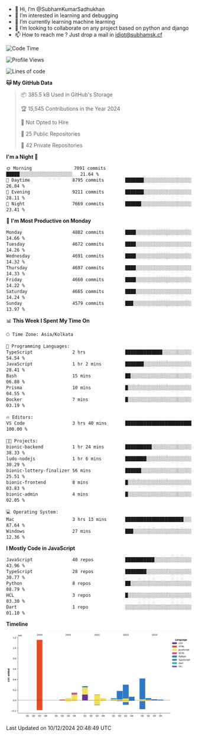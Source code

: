 - 👋 Hi, I’m @SubhamKumarSadhukhan
- 👀 I’m interested in learning and debugging
- 🌱 I’m currently learning machine learning
- 💞️ I’m looking to collaborate on any project based on python and django
- 📫 How to reach me ?
      Just drop a mail in idiot@subhamsk.cf

<!---
SubhamKumarSadhukhan/SubhamKumarSadhukhan is a ✨ special ✨ repository because its `README.md` (this file) appears on your GitHub profile.
You can click the Preview link to take a look at your changes.
--->


<!--START_SECTION:waka-->
![Code Time](http://img.shields.io/badge/Code%20Time-2%2C658%20hrs%207%20mins-blue)

![Profile Views](http://img.shields.io/badge/Profile%20Views-1-blue)

![Lines of code](https://img.shields.io/badge/From%20Hello%20World%20I%27ve%20Written-2.8%20million%20lines%20of%20code-blue)

**🐱 My GitHub Data** 

> 📦 385.5 kB Used in GitHub's Storage 
 > 
> 🏆 15,545 Contributions in the Year 2024
 > 
> 🚫 Not Opted to Hire
 > 
> 📜 25 Public Repositories 
 > 
> 🔑 42 Private Repositories 
 > 
**I'm a Night 🦉** 

```text
🌞 Morning                7091 commits        █████░░░░░░░░░░░░░░░░░░░░   21.64 % 
🌆 Daytime                8795 commits        ███████░░░░░░░░░░░░░░░░░░   26.84 % 
🌃 Evening                9211 commits        ███████░░░░░░░░░░░░░░░░░░   28.11 % 
🌙 Night                  7669 commits        ██████░░░░░░░░░░░░░░░░░░░   23.41 % 
```
📅 **I'm Most Productive on Monday** 

```text
Monday                   4802 commits        ████░░░░░░░░░░░░░░░░░░░░░   14.66 % 
Tuesday                  4672 commits        ████░░░░░░░░░░░░░░░░░░░░░   14.26 % 
Wednesday                4691 commits        ████░░░░░░░░░░░░░░░░░░░░░   14.32 % 
Thursday                 4697 commits        ████░░░░░░░░░░░░░░░░░░░░░   14.33 % 
Friday                   4660 commits        ████░░░░░░░░░░░░░░░░░░░░░   14.22 % 
Saturday                 4665 commits        ████░░░░░░░░░░░░░░░░░░░░░   14.24 % 
Sunday                   4579 commits        ███░░░░░░░░░░░░░░░░░░░░░░   13.97 % 
```


📊 **This Week I Spent My Time On** 

```text
🕑︎ Time Zone: Asia/Kolkata

💬 Programming Languages: 
TypeScript               2 hrs               ██████████████░░░░░░░░░░░   54.54 % 
JavaScript               1 hr 2 mins         ███████░░░░░░░░░░░░░░░░░░   28.41 % 
Bash                     15 mins             ██░░░░░░░░░░░░░░░░░░░░░░░   06.88 % 
Prisma                   10 mins             █░░░░░░░░░░░░░░░░░░░░░░░░   04.55 % 
Docker                   7 mins              █░░░░░░░░░░░░░░░░░░░░░░░░   03.19 % 

🔥 Editors: 
VS Code                  3 hrs 40 mins       █████████████████████████   100.00 % 

🐱‍💻 Projects: 
bionic-backend           1 hr 24 mins        ██████████░░░░░░░░░░░░░░░   38.33 % 
ludo-nodejs              1 hr 6 mins         ████████░░░░░░░░░░░░░░░░░   30.29 % 
bionic-lottery-finalizer 56 mins             ██████░░░░░░░░░░░░░░░░░░░   25.51 % 
bionic-frontend          8 mins              █░░░░░░░░░░░░░░░░░░░░░░░░   03.83 % 
bionic-admin             4 mins              █░░░░░░░░░░░░░░░░░░░░░░░░   02.05 % 

💻 Operating System: 
Mac                      3 hrs 13 mins       ██████████████████████░░░   87.64 % 
Windows                  27 mins             ███░░░░░░░░░░░░░░░░░░░░░░   12.36 % 
```

**I Mostly Code in JavaScript** 

```text
JavaScript               40 repos            ███████████░░░░░░░░░░░░░░   43.96 % 
TypeScript               28 repos            ████████░░░░░░░░░░░░░░░░░   30.77 % 
Python                   8 repos             ██░░░░░░░░░░░░░░░░░░░░░░░   08.79 % 
HCL                      3 repos             █░░░░░░░░░░░░░░░░░░░░░░░░   03.30 % 
Dart                     1 repo              ░░░░░░░░░░░░░░░░░░░░░░░░░   01.10 % 
```



**Timeline**

![Lines of Code chart](https://raw.githubusercontent.com/SubhamKumarSadhukhan/SubhamKumarSadhukhan/main/assets/bar_graph.png)


 Last Updated on 10/12/2024 20:48:49 UTC
<!--END_SECTION:waka-->
